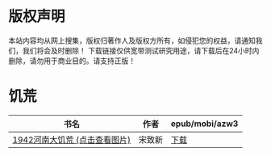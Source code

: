 # 版权声明

本站内容均从网上搜集，版权归著作人及版权方所有，如侵犯您的权益，请通知我们，我们将会及时删除！ 下载链接仅供宽带测试研究用途，请下载后在24小时内删除，请勿用于商业目的。请支持正版！

# 饥荒

| 书名 | 作者 | epub/mobi/azw3 |
| --- | --- | --- |
| [1942河南大饥荒 (点击查看图片)](https://www.dushupai.com/attachment/2024/06/02/475c164d3286ca14.jpg) | 宋致新 | [下载](https://url89.ctfile.com/f/31084289-1357009999-ed0873?p=8866) |
